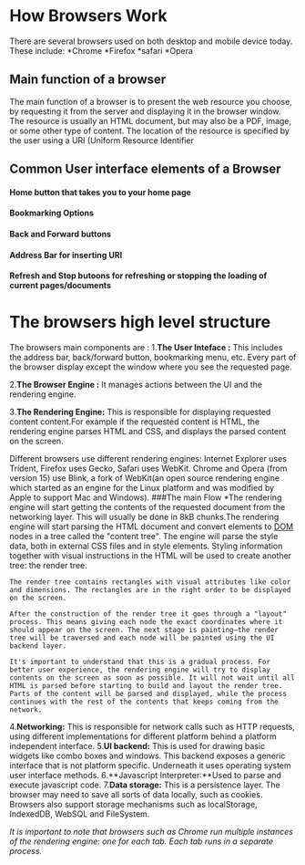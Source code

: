 # How Browsers Work

There are several browsers used on both desktop and mobile device today.
These include:
*Chrome
*Firefox
*safari
*Opera

## Main function of a browser
The main function of a browser is to present the web resource you choose, by requesting it from the server and displaying it in the browser window. The resource is usually an HTML document, but may also be a PDF, image, or some other type of content. The location of the resource is specified by the user using a URI (Uniform Resource Identifier
## Common User interface elements of a Browser
#### Home button that takes you to your home page
#### Bookmarking Options
#### Back and Forward buttons
#### Address Bar for inserting URI
#### Refresh and Stop butoons for refreshing or stopping the loading of current pages/documents

# The browsers high level structure
The browsers main components are :
1.**The User Inteface :** This includes the address bar, back/forward button, bookmarking menu, etc. Every part of the browser display except the window where you see the requested page.

2.**The Browser Engine :** It manages actions between the UI and the rendering engine.

3.**The Rendering Engine:** This is responsible for displaying requested content content.For example if the requested content is HTML, the rendering engine parses HTML and CSS, and displays the parsed content on the screen.

Different browsers use different rendering engines: Internet Explorer uses Trident, Firefox uses Gecko, Safari uses WebKit. Chrome and Opera (from version 15) use Blink, a fork of WebKit(an open source rendering engine which started as an engine for the Linux platform and was modified by Apple to support Mac and Windows).
###The main Flow
    *The rendering engine will start getting the contents of the requested document from the networking layer. This will usually be done in 8kB chunks.The rendering engine will start parsing the HTML document and convert elements to [DOM](http://www.html5rocks.com/en/tutorials/internals/howbrowserswork/#DOM) nodes in a tree called the "content tree". The engine will parse the style data, both in external CSS files and in style elements. Styling information together with visual instructions in the HTML will be used to create another tree: the render tree.
    
    The render tree contains rectangles with visual attributes like color and dimensions. The rectangles are in the right order to be displayed on the screen.
    
    After the construction of the render tree it goes through a "layout" process. This means giving each node the exact coordinates where it should appear on the screen. The next stage is painting–the render tree will be traversed and each node will be painted using the UI backend layer.
    
    It's important to understand that this is a gradual process. For better user experience, the rendering engine will try to display contents on the screen as soon as possible. It will not wait until all HTML is parsed before starting to build and layout the render tree. Parts of the content will be parsed and displayed, while the process continues with the rest of the contents that keeps coming from the network.


4.**Networking:** This is responsible for network calls such as HTTP requests, using different implementations for different platform behind a platform independent interface.
5.**UI backend:** This is used for drawing basic widgets like combo boxes and windows. This backend exposes a generic interface that is not platform specific. Underneath it uses operating system user interface methods.
6.**Javascript Interpreter:**Used to parse and execute javascript code.
7.**Data storage:** This is a persistence layer. The browser may need to save all sorts of data locally, such as cookies. Browsers also support storage mechanisms such as localStorage, IndexedDB, WebSQL and FileSystem.

*It is important to note that browsers such as Chrome run multiple instances of the rendering engine: one for each tab. Each tab runs in a separate process.*





